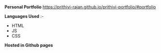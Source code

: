 **Personal Portfolio**
https://prithivi-rajan.github.io/prithivi-portfolio/#portfolio

**Languages Used** :-
 - HTML
 - JS
 - CSS
 
 **Hosted in Github pages**
